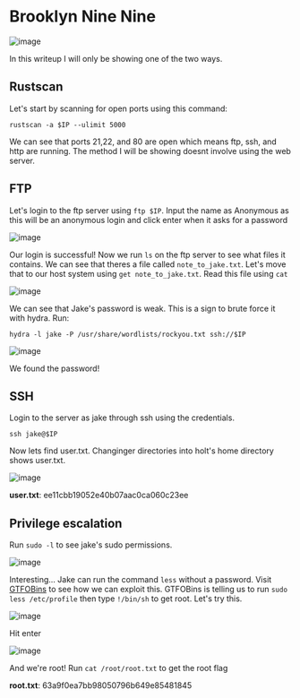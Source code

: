 # Brooklyn Nine Nine

![image](https://github.com/dharneegan/ctf/assets/122503989/bc195561-17c8-4b6c-868a-a3aabd3052bd)

In this writeup I will only be showing one of the two ways.

## Rustscan 

Let's start by scanning for open ports using this command:
```
rustscan -a $IP --ulimit 5000
```
We can see that ports 21,22, and 80 are open which means ftp, ssh, and http are running. The method I will be showing doesnt involve using the web server.

## FTP

Let's login to the ftp server using `ftp $IP`. Input the name as Anonymous as this will be an anonymous login and click enter when it asks for a password

![image](https://github.com/dharneegan/ctf/assets/122503989/2b71352f-8c53-40d0-97c0-e308b0e5db5a)

Our login is successful! Now we run `ls` on the ftp server to see what files it contains. We can see that theres a file called `note_to_jake.txt`. Let's move that to our host system using `get note_to_jake.txt`. Read this file using `cat`

![image](https://github.com/dharneegan/ctf/assets/122503989/b6e1533f-7abe-4e54-b69c-eab97be57e03)

We can see that Jake's password is weak. This is a sign to brute force it with hydra. Run:
```
hydra -l jake -P /usr/share/wordlists/rockyou.txt ssh://$IP
```

![image](https://github.com/dharneegan/ctf/assets/122503989/ca47ee21-4323-4a09-afa9-a8c93f760e94)

We found the password!

## SSH

Login to the server as jake through ssh using the credentials.
```
ssh jake@$IP
```
Now lets find user.txt. Changinger directories into holt's home directory shows user.txt. 

![image](https://github.com/dharneegan/ctf/assets/122503989/c873c448-e443-481c-baab-27fe1309f8fa)

**user.txt**: ee11cbb19052e40b07aac0ca060c23ee

## Privilege escalation

Run `sudo -l` to see jake's sudo permissions.

![image](https://github.com/dharneegan/ctf/assets/122503989/30210a2d-9f8d-4078-bb17-9e9137365195)

Interesting... Jake can run the command `less` without a password. Visit [GTFOBins](https://gtfobins.github.io/gtfobins/less/#sudo) to see how we can exploit this. GTFOBins is telling us to run `sudo less /etc/profile` then type `!/bin/sh` to get root. Let's try this.


![image](https://github.com/dharneegan/ctf/assets/122503989/95a6c091-468e-4342-ad14-997374aee1ed)

Hit enter

![image](https://github.com/dharneegan/ctf/assets/122503989/0341e12c-c1ce-4687-bda1-f5577f3e04cf)

And we're root! Run `cat /root/root.txt` to get the root flag

**root.txt**: 63a9f0ea7bb98050796b649e85481845
